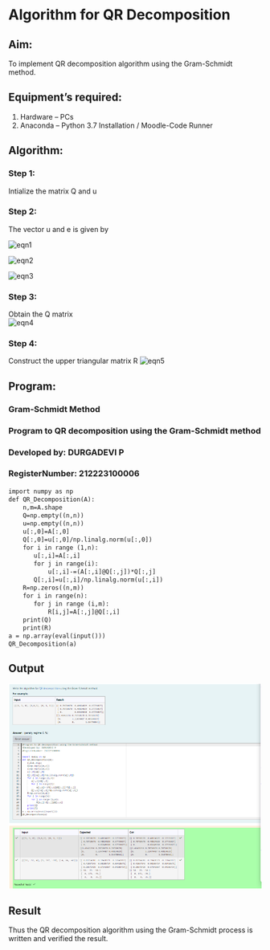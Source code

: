 # Algorithm for QR Decomposition
## Aim:
To implement QR decomposition algorithm using the Gram-Schmidt method.
## Equipment’s required:
1.	Hardware – PCs
2.	Anaconda – Python 3.7 Installation / Moodle-Code Runner
## Algorithm:
### Step 1:
Intialize the matrix Q and u
### Step 2:
The vector u and e is given by

![eqn1](./ex4.jpg)

![eqn2](./ex6.jpg)

![eqn3](./ex3.jpg)

### Step 3:
Obtain the Q matrix   
    ![eqn4](./ex1.jpg)
### Step 4:
Construct the upper triangular matrix R
    ![eqn5](./ex2.jpg)



## Program:
### Gram-Schmidt Method
### Program to QR decomposition using the Gram-Schmidt method
### Developed by: DURGADEVI P
### RegisterNumber: 212223100006
```
import numpy as np
def QR_Decomposition(A):
    n,m=A.shape
    Q=np.empty((n,n))
    u=np.empty((n,n))
    u[:,0]=A[:,0]
    Q[:,0]=u[:,0]/np.linalg.norm(u[:,0])
    for i in range (1,n):
       u[:,i]=A[:,i]
       for j in range(i):
           u[:,i]-=(A[:,i]@Q[:,j])*Q[:,j]
       Q[:,i]=u[:,i]/np.linalg.norm(u[:,i])
    R=np.zeros((n,m))
    for i in range(n):
       for j in range (i,m):
           R[i,j]=A[:,j]@Q[:,i]
    print(Q)
    print(R)
a = np.array(eval(input()))
QR_Decomposition(a)

```

## Output

![output](/Screenshot%202024-04-27%20224455.png)

## Result
Thus the QR decomposition algorithm using the Gram-Schmidt process is written and verified the result.
